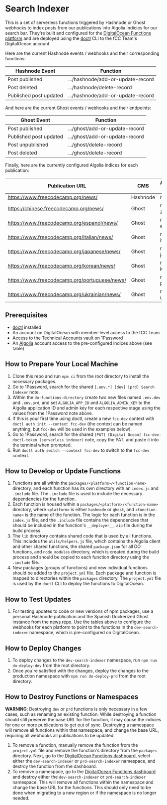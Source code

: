# Search Indexer

This is a set of serverless functions triggered by Hashnode or Ghost webhooks to index posts from our publications into Algolia indicies for our search bar. They're built and configured for the [DigitalOcean Functions platform](https://cloud.digitalocean.com/functions) and are deployed using the [doctl](https://docs.digitalocean.com/reference/doctl/) CLI to the fCC Team's DigitalOcean account.

Here are the current Hashnode events / webhooks and their corresponding functions:

| Hashnode Event         | Function                          |
| ---------------------- | --------------------------------- |
| Post published         | .../hashnode/add-or-update-record |
| Post deleted           | .../hashnode/delete-record        |
| Published post updated | .../hashnode/add-or-update-record |

And here are the current Ghost events / webhooks and their endpoints:

| Ghost Event            | Function                       |
| ---------------------- | ------------------------------ |
| Post published         | .../ghost/add-or-update-record |
| Published post updated | .../ghost/add-or-update-record |
| Post unpublished       | .../ghost/delete-record        |
| Post deleted           | .../ghost/delete-record        |

Finally, here are the currently configured Algolia indices for each publication:

| Publication URL                               | CMS      | Algolia index |
| --------------------------------------------- | -------- | ------------- |
| https://www.freecodecamp.org/news/            | Hashnode | news          |
| https://chinese.freecodecamp.org/news/        | Ghost    | news-zh       |
| https://www.freecodecamp.org/espanol/news/    | Ghost    | news-es       |
| https://www.freecodecamp.org/italian/news/    | Ghost    | news-it       |
| https://www.freecodecamp.org/japanese/news/   | Ghost    | news-ja       |
| https://www.freecodecamp.org/korean/news/     | Ghost    | news-ko       |
| https://www.freecodecamp.org/portuguese/news/ | Ghost    | news-pt-br    |
| https://www.freecodecamp.org/ukrainian/news/  | Ghost    | news-uk       |

## Prerequisites

- [doctl](https://docs.digitalocean.com/reference/doctl/) installed
- An account on DigitalOcean with member-level access to the fCC Team
- Access to the Technical Accounts vault on 1Password
- An [Algolia](https://www.algolia.com/) account access to the pre-configured indices above (see table)

## How to Prepare Your Local Machine

1. Clone this repo and run `npm ci` from the root directory to install the necessary packages.
1. Go to 1Password, search for the shared `[.env.*] [dev] [prd] Search Indexer` note.
1. Within the `do-functions-directory` create two new files named `.env.dev` and `.env.prd`, and set `ALGOLIA_APP_ID` and `ALGOLIA_ADMIN_KEY` to the Algolia application ID and admin key for each respective stage using the values from the 1Password note above.
1. If this is your first time using doctl, create a new `fcc-dev` context with `doctl auth init --context fcc-dev` (the context can be named anything, but `fcc-dev` will be used in the examples below).
1. Go to 1Password, search for the shared `[PAT] [Digital Ocean] fcc-dev-doctl-token (serverless indexer)` note, copy the PAT, and paste it into the terminal when prompted.
1. Run `doctl auth switch --context fcc-dev` to switch to the `fcc-dev` context.

## How to Develop or Update Functions

1. Functions are all within the `packages/<platform>/<function-name>` directory, and each function has its own directory with an `index.js` and `.include` file. The `.include` file is used to include the necessary dependencies for the function.
1. Each function is housed within a `packages/<platform>/<function-name>` directory, where `<platform>` is either `hashnode` or `ghost`, and `<function-name>` is the name of the function. The logic for each function is in the `index.js` file, and the `.include` file contains the dependencies that should be included in the function's `__deployer__.zip` file during the build process.
1. The `lib` directory contains shared code that is used by all functions. This includes the `utils/helpers.js` file, which contains the Algolia client and other shared functions, the shared `package.json` for all DO functions, and `node_modules` directory, which is created during the build process and should be copied to each function directory using the `.include` file.
1. New packages (groups of functions) and new individual functions should be added to the `project.yml` file. Each package and function is mapped to directories within the `packages` directory. The `project.yml` file is used by the `doctl` CLI to deploy the functions to DigitalOcean.

## How to Test Updates

1. For testing updates to code or new versions of npm packages, use a personal Hashnode publication and the Spanish Dockerized Ghost instance from the [news repo](https://github.com/freecodecamp/news/). Use the tables above to configure the webhooks for each platform to point to the functions in the `dev-search-indexer` namespace, which is pre-configured on DigitalOcean.

## How to Deploy Changes

1. To deploy changes to the `dev-search-indexer` namespace, run `npm run do-deploy-dev` from the root directory.
1. Once you're satisfied with the changes, deploy the changes to the production namespace with `npm run do-deploy-prd` from the root directory.

## How to Destroy Functions or Namespaces

**WARNING**: Destroying `dev` or `prd` functions is only necessary in a few cases, such as renaming an existing function. While destroying a function should still preserve the base URL for the function, it may cause the indicies for one or more publications to get out of sync. Destroying a namespace will remove all functions within that namespace, and change the base URL, requiring all webhooks all publications to be updated.

1. To remove a function, manually remove the function from the `project.yml` file and remove the function's directory from the `packages` directory. Next, go to the [DigitalOcean Functions dashboard](https://cloud.digitalocean.com/functions), select either the `dev-search-indexer` or `prd-search-indexer` namespace, and destroy the function from the dashboard.
1. To remove a namespace, go to the [DigitalOcean Functions dashboard](https://cloud.digitalocean.com/functions) and destroy either the `dev-search-indexer` or `prd-search-indexer` namespace. This will remove all functions within the namespace and change the base URL for the functions. This should only need to be done when migrating to a new region or if the namespace is no longer needed.
